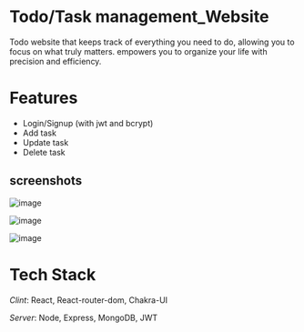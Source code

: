 # Todo/Task management_Website
Todo website that keeps track of everything you need to do, allowing you to focus on what truly matters.  empowers you to organize your life with precision and efficiency.


# Features
* Login/Signup (with jwt and bcrypt)
* Add task
* Update task
* Delete task

## screenshots

![image](https://github.com/Nitinjambal/Todo_Website/assets/107460950/b80b6fe2-8efe-4874-833c-b3ad785fa8f0)

![image](https://github.com/Nitinjambal/Todo_Website/assets/107460950/392f2a98-0613-4ebe-b19c-cd495941c6a4)

![image](https://github.com/Nitinjambal/Todo_Website/assets/107460950/60493c3e-57f9-4197-96eb-579642a9870a)


# Tech Stack
*Clint*: React, React-router-dom, Chakra-UI

*Server*: Node, Express, MongoDB, JWT

